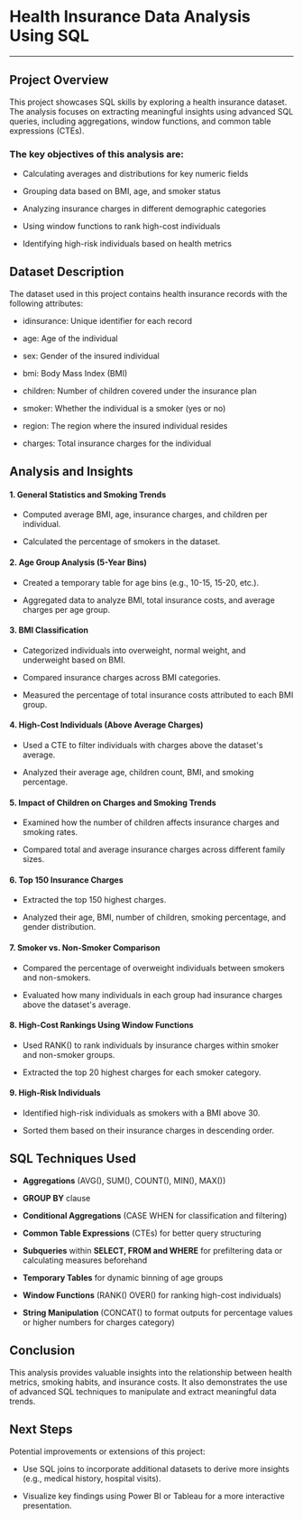 # Health Insurance Data Analysis Using SQL

- - - -

## Project Overview

This project showcases SQL skills by exploring a health insurance dataset. The analysis focuses on extracting meaningful insights using advanced SQL queries, including aggregations, window functions, and common table expressions (CTEs).

### The key objectives of this analysis are:

  * Calculating averages and distributions for key numeric fields

* Grouping data based on BMI, age, and smoker status

* Analyzing insurance charges in different demographic categories

* Using window functions to rank high-cost individuals

* Identifying high-risk individuals based on health metrics

## Dataset Description

The dataset used in this project contains health insurance records with the following attributes:

* idinsurance: Unique identifier for each record

* age: Age of the individual

* sex: Gender of the insured individual

* bmi: Body Mass Index (BMI)

* children: Number of children covered under the insurance plan

* smoker: Whether the individual is a smoker (yes or no)

* region: The region where the insured individual resides

* charges: Total insurance charges for the individual

## Analysis and Insights

#### 1. General Statistics and Smoking Trends

* Computed average BMI, age, insurance charges, and children per individual.

* Calculated the percentage of smokers in the dataset.

#### 2. Age Group Analysis (5-Year Bins)

* Created a temporary table for age bins (e.g., 10-15, 15-20, etc.).

* Aggregated data to analyze BMI, total insurance costs, and average charges per age group.

#### 3. BMI Classification

* Categorized individuals into overweight, normal weight, and underweight based on BMI.

* Compared insurance charges across BMI categories.

* Measured the percentage of total insurance costs attributed to each BMI group.

#### 4. High-Cost Individuals (Above Average Charges)

* Used a CTE to filter individuals with charges above the dataset's average.

* Analyzed their average age, children count, BMI, and smoking percentage.

#### 5. Impact of Children on Charges and Smoking Trends

* Examined how the number of children affects insurance charges and smoking rates.

* Compared total and average insurance charges across different family sizes.

#### 6. Top 150 Insurance Charges

* Extracted the top 150 highest charges.

* Analyzed their age, BMI, number of children, smoking percentage, and gender distribution.

#### 7. Smoker vs. Non-Smoker Comparison

* Compared the percentage of overweight individuals between smokers and non-smokers.

* Evaluated how many individuals in each group had insurance charges above the dataset's average.

#### 8. High-Cost Rankings Using Window Functions

* Used RANK() to rank individuals by insurance charges within smoker and non-smoker groups.

* Extracted the top 20 highest charges for each smoker category.

#### 9. High-Risk Individuals

* Identified high-risk individuals as smokers with a BMI above 30.

* Sorted them based on their insurance charges in descending order.

## SQL Techniques Used

* **Aggregations** (AVG(), SUM(), COUNT(), MIN(), MAX())

* **GROUP BY** clause

* **Conditional Aggregations** (CASE WHEN for classification and filtering)

* **Common Table Expressions** (CTEs) for better query structuring

* **Subqueries** within **SELECT, FROM and WHERE** for prefiltering data or calculating measures beforehand

* **Temporary Tables** for dynamic binning of age groups

* **Window Functions** (RANK() OVER() for ranking high-cost individuals)

* **String Manipulation** (CONCAT() to format outputs for percentage values or higher numbers for charges category)

## Conclusion

This analysis provides valuable insights into the relationship between health metrics, smoking habits, and insurance costs. It also demonstrates the use of advanced SQL techniques to manipulate and extract meaningful data trends.

## Next Steps

Potential improvements or extensions of this project:

* Use SQL joins to incorporate additional datasets to derive more insights (e.g., medical history, hospital visits).

* Visualize key findings using Power BI or Tableau for a more interactive presentation.
